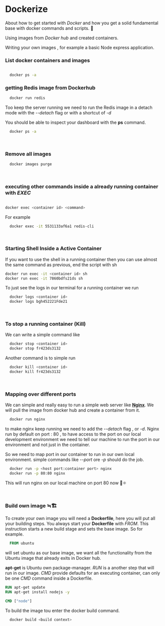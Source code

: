 # Dockerize

About how to get started with *Docker* and how you get a solid fundamental base with docker commands and scripts. 🐡

Using images from *Docker hub* and created containers.

Writing your own images , for example a basic Node express application.

### List docker containers and images

``` bash

  docker ps -a

```

### getting Redis image from Dockerhub

``` bash
  docker run redis
```

Too keep the server running we need to run the Redis image in a detach mode with the *--detach* flag or with a shortcut of *-d*

You should be able to inspect your dashboard with the **ps** command.

``` bash
  docker ps -a

```

<br/>

### Remove all images

``` bash
  docker images purge
```

<br/>

### executing other commands inside a already running container with *EXEC*

``` bash

docker exec <container id> <command>

```

For example

``` bash
  docker exec -it 5531133af6a1 redis-cli
```

<br/>

### Starting Shell Inside a Active Container

If you want to use the shell in a running container then you can use almost the same command as previous, end the script with sh

``` bash
docker run exec -it <container id> sh
docker run exec -it 7860bdfs21ds sh

```

To just see the logs in our terminal for a running container we run

``` bash
  docker logs <container id>
  docker logs bgh452221Fde21
```

<br />

### To stop a running container (Kill)

We can write a simple command like

``` bash
  docker stop <container id>
  docker stop fr423ds3132
```

Another command is to simple run

``` bash
  docker kill <container id>
  docker kill fr423ds3132
```

<br/>

### Mapping over different ports

We can simple and really easy to run a simple web server like [**Nginx**](https://www.nginx.com/).
We will pull the image from docker hub and create a container from it.

``` bash
  docker run nginx
```

to make nginx keep running we need to add the *--detach* flag , or *-d*.
Nginx run by default on port : 80 , to have access to the port on our local development environment we need to tell our machine to run the port in our environment and not just in the container.

So we need to map port in our container to run in our own local environment.
simple commands like *--port* ore *-p* should do the job.

``` bash
  docker run -p <host port:container port> nginx
  docker run -p 80:80 nginx
```

This will run nginx on our local machine on port 80 now 🙌⚛️

<br/>

### Build own image ≒🏗

To create your own image you will need a **Dockerfile**, here you will put all your building steps.
You always start your **Dockerfile** with *FROM*.
This instruction starts a new build stage and sets the base image.
So for example.

``` Dockerfile
  FROM ubuntu
```

will set ubuntu as our base image, we want all the functionality from the Ubuntu image that already exits in Docker hub.

**apt-get**  is Ubuntu own package-manager.
*RUN* is a another step that will run in our image.
*CMD* provide defaults for an executing container, can only be one *CMD* command inside a Dockerfile.

``` Dockerfile
RUN apt-get update
RUN apt-get install nodejs -y

CMD ["node"]
```

To build the image tou enter the docker build command.

``` bash
  docker build <build context>
```
